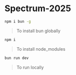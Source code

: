# Spectrum-2025

```bash
npm i bun -g
```
> To install bun globally 
```bash
npm i 
```
> To install node_modules
```bash
bun run dev
```
> To run locally 

